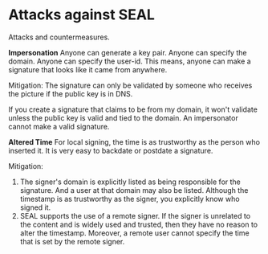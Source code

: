 # Attacks against SEAL
Attacks and countermeasures.

**Impersonation**
Anyone can generate a key pair.
Anyone can specify the domain.
Anyone can specify the user-id.
This means, anyone can make a signature that looks like it came from anywhere.

Mitigation:
The signature can only be validated by someone who receives the picture if the public key is in DNS.

If you create a signature that claims to be from my domain, it won't validate unless the public key is valid and tied to the domain. An impersonator cannot make a valid signature.

**Altered Time**
For local signing, the time is as trustworthy as the person who inserted it. It is very easy to backdate or postdate a signature.

Mitigation:
1. The signer's domain is explicitly listed as being responsible for the signature. And a user at that domain may also be listed. Although the timestamp is as trustworthy as the signer, you explicitly know who signed it.
2. SEAL supports the use of a remote signer. If the signer is unrelated to the content and is widely used and trusted, then they have no reason to alter the timestamp. Moreover, a remote user cannot specify the time that is set by the remote signer.

